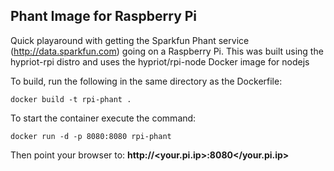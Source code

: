 ## Phant Image for Raspberry Pi

Quick playaround with getting the Sparkfun Phant service (http://data.sparkfun.com) going on a Raspberry Pi. 
This was built using the hypriot-rpi distro and uses the hypriot/rpi-node Docker image for nodejs 

To build, run the following in the same directory as the Dockerfile: 

`docker build -t rpi-phant .` 

To start the container execute the command: 

`docker run -d -p 8080:8080 rpi-phant` 

Then point your browser to: **http://<your.pi.ip>:8080</your.pi.ip>**
